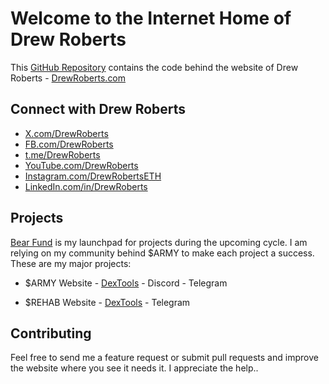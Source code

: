 # Welcome to the Internet Home of Drew Roberts

This [GitHub Repository](https://github.com/drewroberts/website) contains the code behind the website of Drew Roberts - [DrewRoberts.com](https://drewroberts.com "Drew Roberts")

## Connect with Drew Roberts

- [X.com/DrewRoberts](https://X.com/DrewRoberts)
- [FB.com/DrewRoberts](https://facebook.com/DrewRoberts)
- [t.me/DrewRoberts](https://t.me/DrewRoberts)
- [YouTube.com/DrewRoberts](https://youtube.com/DrewRoberts)
- [Instagram.com/DrewRobertsETH](https://instagram.com/DrewRobertsETH)
- [LinkedIn.com/in/DrewRoberts](https://linkedin.com/in/DrewRoberts)

## Projects

[Bear Fund](https://t.me/BearFund) is my launchpad for projects during the upcoming cycle. I am relying on my community behind $ARMY to make each project a success. These are my major projects:

- $ARMY
  Website - [DexTools](https://www.dextools.io/app/en/ether/pair-explorer/0x335c354e661d89dceef8d7b71f225225f66c38cb) - Discord - Telegram

- $REHAB
  Website - [DexTools](https://www.dextools.io/app/en/ether/pair-explorer/0x90cf620927fc8a6a940e7515b45b06b7b5be0d2c) - Telegram

## Contributing

Feel free to send me a feature request or submit pull requests and improve the website where you see it needs it. I appreciate the help..
